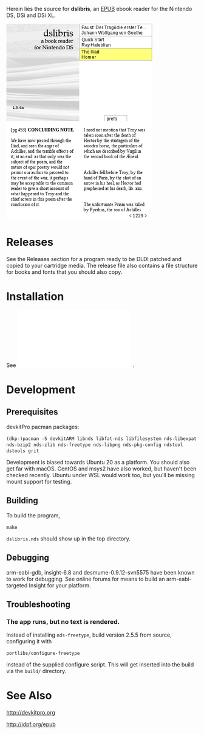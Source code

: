 Herein lies the source for **dslibris**, an [EPUB](http://idpf.org/epub)
ebook reader for the Nintendo DS, DSi and DSi XL.

![Browser](etc/sample/browser.png)
![Faust](etc/sample/iliad.png)

# Releases

See the Releases section for a program ready to be DLDI patched and copied to your cartridge media.
The release file also contains a file structure for books and fonts that you should also copy.

# Installation

See ![INSTALL.txt](INSTALL.txt) .

# Development

## Prerequisites

devkitPro pacman packages:

    (dkp-)pacman -S devkitARM libnds libfat-nds libfilesystem nds-libexpat nds-bzip2 nds-zlib nds-freetype nds-libpng nds-pkg-config ndstool dstools grit

Development is biased towards Ubuntu 20 as a platform.
You should also get far with macOS.
CentOS and msys2 have also worked, but haven't been checked recently.
Ubuntu under WSL would work too, but you'll be missing mount support for testing.

## Building

To build the program,

```shell
make
```

`dslibris.nds` should show up in the top directory.

## Debugging

arm-eabi-gdb, insight-6.8 and desmume-0.9.12-svn5575 have been known to work for debugging.
See online forums for means to build an arm-eabi-targeted Insight for your platform.

## Troubleshooting

### The app runs, but no text is rendered.

Instead of installing `nds-freetype`, build version 2.5.5 from source,
configuring it with

    portlibs/configure-freetype

instead of the supplied configure script. This will get inserted into the build
via the `build/` directory.

# See Also

http://devkitpro.org

http://idpf.org/epub
